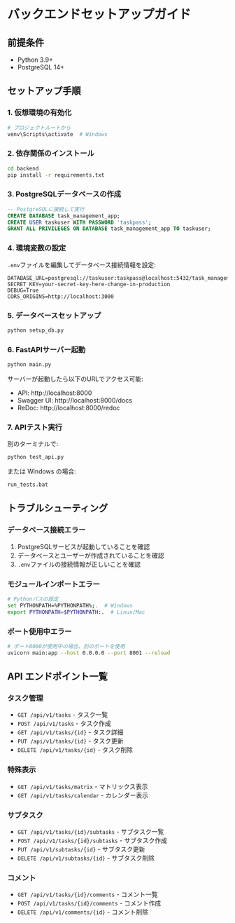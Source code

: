 # バックエンドセットアップガイド

## 前提条件

- Python 3.9+
- PostgreSQL 14+

## セットアップ手順

### 1. 仮想環境の有効化

```bash
# プロジェクトルートから
venv\Scripts\activate  # Windows
```

### 2. 依存関係のインストール

```bash
cd backend
pip install -r requirements.txt
```

### 3. PostgreSQLデータベースの作成

```sql
-- PostgreSQLに接続して実行
CREATE DATABASE task_management_app;
CREATE USER taskuser WITH PASSWORD 'taskpass';
GRANT ALL PRIVILEGES ON DATABASE task_management_app TO taskuser;
```

### 4. 環境変数の設定

`.env`ファイルを編集してデータベース接続情報を設定:

```env
DATABASE_URL=postgresql://taskuser:taskpass@localhost:5432/task_management_app
SECRET_KEY=your-secret-key-here-change-in-production
DEBUG=True
CORS_ORIGINS=http://localhost:3000
```

### 5. データベースセットアップ

```bash
python setup_db.py
```

### 6. FastAPIサーバー起動

```bash
python main.py
```

サーバーが起動したら以下のURLでアクセス可能:
- API: http://localhost:8000
- Swagger UI: http://localhost:8000/docs
- ReDoc: http://localhost:8000/redoc

### 7. APIテスト実行

別のターミナルで:

```bash
python test_api.py
```

または Windows の場合:

```bash
run_tests.bat
```

## トラブルシューティング

### データベース接続エラー

1. PostgreSQLサービスが起動していることを確認
2. データベースとユーザーが作成されていることを確認
3. `.env`ファイルの接続情報が正しいことを確認

### モジュールインポートエラー

```bash
# Pythonパスの設定
set PYTHONPATH=%PYTHONPATH%;.  # Windows
export PYTHONPATH=$PYTHONPATH:.  # Linux/Mac
```

### ポート使用中エラー

```bash
# ポート8000が使用中の場合、別のポートを使用
uvicorn main:app --host 0.0.0.0 --port 8001 --reload
```

## API エンドポイント一覧

### タスク管理
- `GET /api/v1/tasks` - タスク一覧
- `POST /api/v1/tasks` - タスク作成
- `GET /api/v1/tasks/{id}` - タスク詳細
- `PUT /api/v1/tasks/{id}` - タスク更新
- `DELETE /api/v1/tasks/{id}` - タスク削除

### 特殊表示
- `GET /api/v1/tasks/matrix` - マトリックス表示
- `GET /api/v1/tasks/calendar` - カレンダー表示

### サブタスク
- `GET /api/v1/tasks/{id}/subtasks` - サブタスク一覧
- `POST /api/v1/tasks/{id}/subtasks` - サブタスク作成
- `PUT /api/v1/subtasks/{id}` - サブタスク更新
- `DELETE /api/v1/subtasks/{id}` - サブタスク削除

### コメント
- `GET /api/v1/tasks/{id}/comments` - コメント一覧
- `POST /api/v1/tasks/{id}/comments` - コメント作成
- `DELETE /api/v1/comments/{id}` - コメント削除